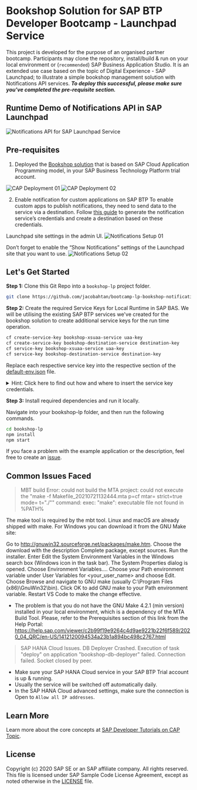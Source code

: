 # Bookshop Solution for SAP BTP Developer Bootcamp - Launchpad Service

This project is developed for the purpose of an organised partner bootcamp. Participants may clone the repository, install/build & run on your local environment or (`recommended`) SAP Business Application Studio. It is an extended use case based on the topic of Digital Experience - SAP Launchpad; to illustrate a simple bookshop management solution with Notifications API services. _**To deploy this successful, please make sure you've completed the pre-requisite section.**_

## Runtime Demo of Notifications API in SAP Launchpad
![Notifications API for SAP Launchpad Service](https://user-images.githubusercontent.com/8436161/143732756-f79f8931-a706-4ff4-998e-b1a6ec74a344.png?raw=true)

## Pre-requisites
1. Deployed the [Bookshop solution](https://github.com/jacobahtan/bootcamp-cap-bookshop) that is based on SAP Cloud Application Programming model, in your SAP Business Technology Platform trial account.


![CAP Deployment 01](https://user-images.githubusercontent.com/8436161/143733017-f38d3bea-5498-473d-aa1f-4f446f72c64c.png?raw=true)
![CAP Deployment 02](https://user-images.githubusercontent.com/8436161/143733030-dc069dbc-053f-41ff-92bd-9aef32c68dcc.png?raw=true)


2. Enable notification for custom applications on SAP BTP
To enable custom apps to publish notifications, they need to send data to the service via a destination.
Follow [this guide](https://help.sap.com/viewer/8c8e1958338140699bd4811b37b82ece/Cloud/en-US/d5429a2a5d9a4425a461aa06c4ee84e4.html) to generate the notification service’s credentials and create a destination based on these credentials.

Launchpad site settings in the admin UI.
![Notifications Setup 01](https://user-images.githubusercontent.com/8436161/143733113-c06c290e-b516-4ed1-afdc-249785848bd1.png?raw=true)

Don’t forget to enable the “Show Notifications” settings of the Launchpad site that you want to use.
![Notifications Setup 02](https://user-images.githubusercontent.com/8436161/143733115-b07f9cbb-6a67-4641-ae68-22c1ed1093ed.png?raw=true)


## Let's Get Started
**Step 1:** Clone this Git Repo into a `bookshop-lp` project folder.
```bash
git clone https://github.com/jacobahtan/bootcamp-lp-bookshop-notifications.git bookshop-lp
```
**Step 2:** Create the required Service Keys for Local Runtime in SAP BAS.
We will be utilising the existing SAP BTP services we've created for the bookshop solution to create additional service keys for the run time operation.
```bash
cf create-service-key bookshop-xsuaa-service uaa-key
cf create-service-key bookshop-destination-service destination-key
cf service-key bookshop-xsuaa-service uaa-key 
cf service-key bookshop-destination-service destination-key
```
Replace each respective service key into the respective section of the [default-env.json](https://github.com/jacobahtan/bootcamp-lp-bookshop-notifications/blob/main/default-env.json) file.
<p></p>
<details>
  <summary>Hint: Click here to find out how and where to insert the service key credentials.</summary>

<img src="https://user-images.githubusercontent.com/8436161/143735203-57f3c08b-e4c9-4492-90fd-fe0cbe765bcc.gif" width="100%">

</details>

**Step 3:** Install required dependencies and run it locally.

Navigate into your bookshop-lp folder, and then run the following commands.
```bash
cd bookshop-lp
npm install
npm start
```

If you face a problem with the example application or the description, feel free to create an [issue](https://github.com/jacobahtan/bootcamp-lp-bookshop-notifications/issues).

## Common Issues Faced
>MBT build Error: could not build the MTA project: could not execute the "make -f Makefile_20210721132444.mta p=cf mtar= strict=true mode= t=\"./\"" command: exec: "make": executable file not found in %PATH%

The make tool is required by the mbt tool. Linux and macOS are already shipped with make. For Windows you can download it from the GNU Make site:

Go to http://gnuwin32.sourceforge.net/packages/make.htm.
Choose the download with the description Complete package, except sources.
Run the installer.
Enter Edit the System Environment Variables in the Windows search box (Windows icon in the task bar). The System Properties dialog is opened.
Choose Environment Variables….
Choose your Path environment variable under User Variables for <your_user_name> and choose Edit.
Choose Browse and navigate to GNU make (usually C:\Program Files (x86)\GnuWin32\bin).
Click OK to add GNU make to your Path environment variable.
Restart VS Code to make the change effective.

- The problem is that you do not have the GNU Make 4.2.1 (min version) installed in your local environment, which is a dependency of the MTA Build Tool. Please, refer to the Prerequisites section of this link from the Help Portal: https://help.sap.com/viewer/c2b99f19e9264c4d9ae9221b22f6f589/2020_04_QRC/en-US/1412120094534a23b1a894bc498c2767.html
>SAP HANA Cloud Issues. DB Deployer Crashed. Execution of task "deploy" on application "bookshop-db-deployer" failed. Connection failed. Socket closed by peer.
- Make sure your SAP HANA Cloud service in your SAP BTP Trial account is up & running.
- Usually the service will be switched off automatically daily.
- In the SAP HANA Cloud advanced settings, make sure the connection is Open to `Allow all IP addresses`.

## Learn More

Learn more about the core concepts at [SAP Developer Tutorials on CAP Topic](https://developers.sap.com/tutorial-navigator.html?tag=software-product-function:sap-cloud-application-programming-model).

## License

Copyright (c) 2020 SAP SE or an SAP affiliate company. All rights reserved. This file is licensed under SAP Sample Code License Agreement, except as noted otherwise in the [LICENSE](/LICENSE) file.
